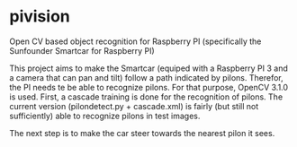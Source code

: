 # pivision
Open CV based object recognition for Raspberry PI (specifically the Sunfounder Smartcar for Raspberry PI)

This project aims to make the Smartcar (equiped with a Raspberry PI 3 and a camera that can pan and tilt) follow a path indicated by pilons.
Therefor, the PI needs te be able to recognize pilons. For that purpose, OpenCV 3.1.0 is used. First, a cascade training is done for the 
recognition of pilons. The current version (pilondetect.py + cascade.xml) is fairly (but still not sufficiently) able to recognize pilons 
in test images. 

The next step is to make the car steer towards the nearest pilon it sees.
